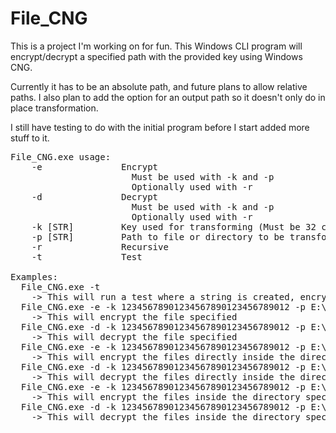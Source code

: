 # File_CNG

This is a project I'm working on for fun. This Windows CLI program will encrypt/decrypt a specified path with the provided key using Windows CNG. 

Currently it has to be an absolute path, and future plans to allow relative paths. I also plan to add the option for an output path so it doesn't only do in place transformation.

I still have testing to do with the initial program before I start added more stuff to it.

<pre>
File_CNG.exe usage:  
	-e               Encrypt  
	                   Must be used with -k and -p  
	                   Optionally used with -r  
	-d               Decrypt  
	                   Must be used with -k and -p  
	                   Optionally used with -r  
	-k [STR]         Key used for transforming (Must be 32 characters)  
	-p [STR]         Path to file or directory to be transformed (must be absolute path)  
	-r               Recursive  
	-t               Test  

Examples:  
  File_CNG.exe -t  
    -> This will run a test where a string is created, encrypted, decrypted, then comapred to the original.  
  File_CNG.exe -e -k 12345678901234567890123456789012 -p E:\testDir\testFile.txt  
    -> This will encrypt the file specified  
  File_CNG.exe -d -k 12345678901234567890123456789012 -p E:\testDir\testFile.txt  
    -> This will decrypt the file specified  
  File_CNG.exe -e -k 12345678901234567890123456789012 -p E:\testDir  
    -> This will encrypt the files directly inside the directory specified  
  File_CNG.exe -d -k 12345678901234567890123456789012 -p E:\testDir  
    -> This will decrypt the files directly inside the directory specified  
  File_CNG.exe -e -k 12345678901234567890123456789012 -p E:\testDir -r  
    -> This will encrypt the files inside the directory specified and the files inside any of it's subdirectories  
  File_CNG.exe -d -k 12345678901234567890123456789012 -p E:\testDir -r  
    -> This will decrypt the files inside the directory specified and the files inside any of it's subdirectories  
</pre>
